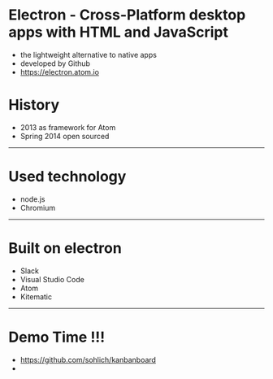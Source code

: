 # Electron - Cross-Platform desktop apps with HTML and JavaScript
- the lightweight alternative to native apps
- developed by Github
- https://electron.atom.io

# History
- 2013 as framework for Atom
- Spring 2014 open sourced
---

# Used technology
- node.js
- Chromium

---

# Built on electron
- Slack
- Visual Studio Code
- Atom
- Kitematic

---

# Demo Time !!!
- https://github.com/sohlich/kanbanboard
- 